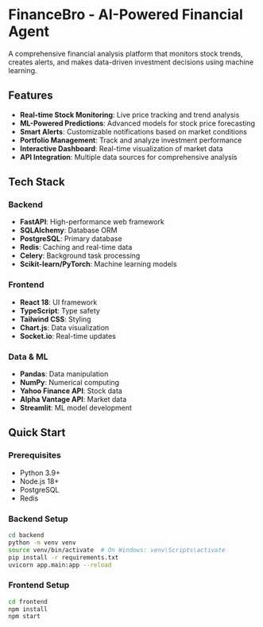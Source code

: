 # FinanceBro - AI-Powered Financial Agent

A comprehensive financial analysis platform that monitors stock trends, creates alerts, and makes data-driven investment decisions using machine learning.

## Features

- **Real-time Stock Monitoring**: Live price tracking and trend analysis
- **ML-Powered Predictions**: Advanced models for stock price forecasting
- **Smart Alerts**: Customizable notifications based on market conditions
- **Portfolio Management**: Track and analyze investment performance
- **Interactive Dashboard**: Real-time visualization of market data
- **API Integration**: Multiple data sources for comprehensive analysis

## Tech Stack

### Backend
- **FastAPI**: High-performance web framework
- **SQLAlchemy**: Database ORM
- **PostgreSQL**: Primary database
- **Redis**: Caching and real-time data
- **Celery**: Background task processing
- **Scikit-learn/PyTorch**: Machine learning models

### Frontend
- **React 18**: UI framework
- **TypeScript**: Type safety
- **Tailwind CSS**: Styling
- **Chart.js**: Data visualization
- **Socket.io**: Real-time updates

### Data & ML
- **Pandas**: Data manipulation
- **NumPy**: Numerical computing
- **Yahoo Finance API**: Stock data
- **Alpha Vantage API**: Market data
- **Streamlit**: ML model development

## Quick Start

### Prerequisites
- Python 3.9+
- Node.js 18+
- PostgreSQL
- Redis

### Backend Setup
```bash
cd backend
python -m venv venv
source venv/bin/activate  # On Windows: venv\Scripts\activate
pip install -r requirements.txt
uvicorn app.main:app --reload
```

### Frontend Setup
```bash
cd frontend
npm install
npm start
```

